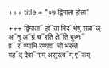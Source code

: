 +++
title = "०७ द्विमाता होता"

+++
द्विमाता᳓ हो᳓ता विद᳓थेषु सम्रा᳓ळ्  
अ᳓नु अ᳓ग्रं च᳓रति क्षे᳓ति बुध्नः᳓  
प्र᳓ र᳓ण्यानि रण्यवा᳓चो भरन्ते  
मह᳓द् देवा᳓नाम् असुरत्व᳓म् ए᳓कम्